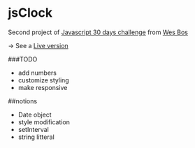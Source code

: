 # jsClock
Second project of [Javascript 30 days challenge](https://javascript30.com/) from [Wes Bos](https://github.com/wesbos)


-> See a [Live version](https://nathanchalot.github.io/jsClock/)


###TODO
- add numbers
- customize styling
- make responsive

##notions
- Date object
- style modification
- setInterval
- string litteral